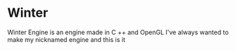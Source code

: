 # Winter
Winter Engine is an engine made in C ++ and OpenGL
I've always wanted to make my nicknamed engine and this is it
